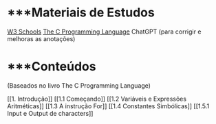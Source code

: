 # ***Materiais de Estudos

[W3 Schools](https://www.w3schools.com/c/c_intro.php)
[The C Programming Language](https://www.cs.emory.edu/~cheung/Courses/255/Syllabus/1-C-intro/Docs/C-book.pdf)
ChatGPT (para corrigir e melhoras as anotações)
# ***Conteúdos

(Baseados no livro The C Programming Language)

[[1. Introdução]]
[[1.1 Começando]]
[[1.2 Variáveis e Expressões Aritméticas]]
[[1.3 A instrução For]]
[[1.4 Constantes Simbólicas]]
[[1.5.1 Input e Output de characters]]




